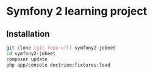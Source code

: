 # Symfony 2 learning project

Installation
--------------

```sh
git clone [git-repo-url] symfony2-jobeet
cd symfony2-jobeet
composer update
php app/console doctrine:fixtures:load
```
